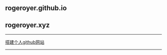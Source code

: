 ## rogeroyer.github.io
## rogeroyer.xyz

***
[搭建个人github网站](http://www.youizone.com/2016-10-08-user-github-pages/)
***

